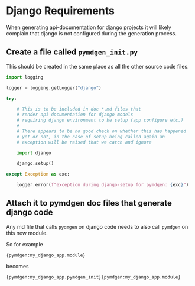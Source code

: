 # Django Requirements

When generating api-documentation for django projects it will likely complain that django is not configured during the generation process.


## Create a file called `pymdgen_init.py`

This should be created in the same place as all the other source code files.

```py
import logging

logger = logging.getLogger("django")

try:

    # This is to be included in doc *.md files that
    # render api documentation for django models
    # requiring django environment to be setup (app configure etc.)
    #
    # There appears to be no good check on whether this has happened
    # yet or not, in the case of setup being called again an
    # exception will be raised that we catch and ignore

    import django

    django.setup()

except Exception as exc:

    logger.error(f"exception during django-setup for pymdgen: {exc}")


```

## Attach it to pymdgen doc files that generate django code

Any md file that calls `pydmgen` on django code needs to also call `pymdgen` on this new module.

So for example

```
{pymdgen:my_django_app.module}
```

becomes

```
{pymdgen:my_django_app.pymdgen_init}{pymdgen:my_django_app.module}
```
